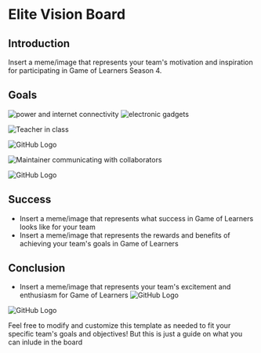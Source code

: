 # Elite Vision Board

## Introduction

Insert a meme/image that represents your team's motivation and inspiration for participating in Game of Learners Season 4.

## Goals


![power and internet connectivity](https://media.giphy.com/media/7TZeMmo1VDJFC/giphy.gif)
![electronic gadgets](https://media.giphy.com/media/00ECf99y9SaiHt8gFt/giphy.gif)

<!-- - Insert a meme/image that represents your team's primary goal for Game of Learners
#Insert a meme/image that represents your team's secondary goal for Game of Learners
- Insert a meme/image that represents your team's stretch goal for Game of Learners
Skills
- Insert a meme/image that represents the skills you want to learn and develop during Game of Learners
- Insert a meme/image that represents the skills you want to improve during Game of Learners -->

![Teacher in class](https://media.giphy.com/media/xThtajG0JaEWYlIg3m/giphy.gif)

<!-- - Insert a meme/image that represents your team's primary goal for Game of Learners
- Insert a meme/image that represents your team's secondary goal for Game of Learners
[//]: # (- Insert a meme/image that represents your team's primary goal for Game of Learners)
![Resources](https://media.giphy.com/media/aL0DjO1qJ9jmoX0o4Z/giphy.gif)

[//]: # (- Insert a meme/image that represents your team's secondary goal for Game of Learners)

![e-learning](https://media.giphy.com/media/3ohhwwCGCAeaw13O36/giphy.gif)

- Insert a meme/image that represents your team's stretch goal for Game of Learners


- Insert a meme/image that represents the skills you want to learn and develop during Game of Learners
## Collaboration


- Insert a meme/image that represents your team's communication and collaboration strategy for Game of Learners
- Insert a meme/image that represents your team's approach to giving and receiving feedback during Game of Learners
  <!-- Insert a meme/image that represents your team's communication and collaboration strategy for Game of Learners
   Insert a meme/image that represents your team's approach to giving and receiving feedback during Game of Learners-->
  ![GitHub Logo](https://media.giphy.com/media/jvOPhkGxylZB2uFI4v/giphy.gif)

![Maintainer communicating with collaborators](https://media.giphy.com/media/3o6gbchrcNIt4Ma8Tu/giphy.gif)

<!-- - Insert a meme/image that represents your team's communication and collaboration strategy for Game of Learners
- Insert a meme/image that represents your team's approach to giving and receiving feedback during Game of Learners -->
<!-- Insert a meme/image that represents your team's communication and collaboration strategy for Game of Learners
 Insert a meme/image that represents your team's approach to giving and receiving feedback during Game of Learners-->
 ![GitHub Logo](https://media.giphy.com/media/jvOPhkGxylZB2uFI4v/giphy.gif)



## Success

- Insert a meme/image that represents what success in Game of Learners looks like for your team
- Insert a meme/image that represents the rewards and benefits of achieving your team's goals in Game of Learners

## Conclusion


- Insert a meme/image that represents your team's excitement and enthusiasm for Game of Learners
  <!-- Insert a meme/image that represents your team's excitement and enthusiasm for Game of Learners -->
  ![GitHub Logo ](https://media.giphy.com/media/fMKLjY1O45PxN90eB1/giphy.gif)

<!-- Insert a meme/image that represents your team's excitement and enthusiasm for Game of Learners -->
 ![GitHub Logo ](https://media.giphy.com/media/fMKLjY1O45PxN90eB1/giphy.gif)



Feel free to modify and customize this template as needed to fit your specific team's goals and objectives! But this is just a guide on what you can inlude in the board
